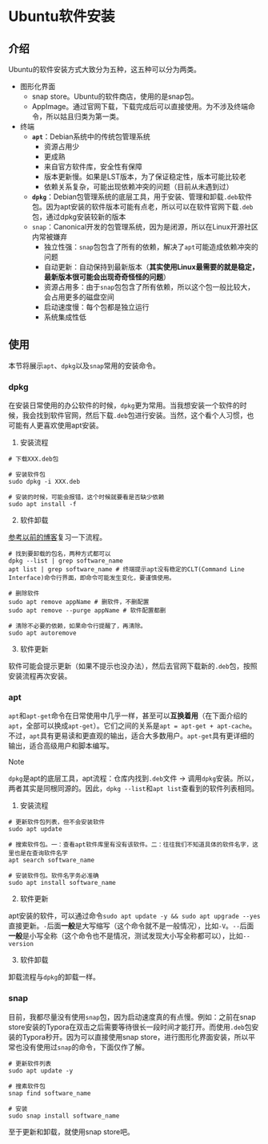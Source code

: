 # Ubuntu软件安装

## 介绍

Ubuntu的软件安装方式大致分为五种，这五种可以分为两类。

- 图形化界面
  - snap store。Ubuntu的软件商店，使用的是snap包。
  - AppImage。通过官网下载，下载完成后可以直接使用。为不涉及终端命令，所以姑且归类为第一类。
- 终端
  - **`apt`**：Debian系统中的传统包管理系统
    - 资源占用少
    - 更成熟
    - 来自官方软件库，安全性有保障
    - 版本更新慢。如果是LST版本，为了保证稳定性，版本可能比较老
    - 依赖关系复杂，可能出现依赖冲突的问题（目前从未遇到过）
  - **`dpkg`**：Debian包管理系统的底层工具，用于安装、管理和卸载`.deb`软件包。因为apt安装的软件版本可能有点老，所以可以在软件官网下载`.deb`包，通过dpkg安装较新的版本
  - `snap`：Canonical开发的包管理系统，因为是闭源，所以在Linux开源社区内常被嫌弃
    - 独立性强：`snap`包包含了所有的依赖，解决了`apt`可能造成依赖冲突的问题
    - 自动更新：自动保持到最新版本（**其实使用Linux最需要的就是稳定，最新版本很可能会出现奇奇怪怪的问题**）
    - 资源占用多：由于`snap`包包含了所有依赖，所以这个包一般比较大，会占用更多的磁盘空间
    - 启动速度慢：每个包都是独立运行
    - 系统集成性低

## 使用

本节将展示`apt`、`dpkg`以及`snap`常用的安装命令。

### dpkg

在安装日常使用的办公软件的时候，`dpkg`更为常用。当我想安装一个软件的时候，我会找到软件官网，然后下载`.deb`包进行安装。当然，这个看个人习惯，也可能有人更喜欢使用apt安装。

1. 安装流程

```shell
# 下载XXX.deb包

# 安装软件包
sudo dpkg -i XXX.deb

# 安装的时候，可能会报错，这个时候就要看是否缺少依赖
sudo apt install -f
```

2. 软件卸载

[参考以前的博客](https://www.cnblogs.com/coder-shane/p/18110609)复习一下流程。

```shell
# 找到要卸载的包名，两种方式都可以
dpkg --list | grep software_name
apt list | grep software_name # 终端提示apt没有稳定的CLT(Command Line Interface)命令行界面，即命令可能发生变化，要谨慎使用。

# 删除软件
sudo apt remove appName # 删软件，不删配置
sudo apt remove --purge appName # 软件配置都删

# 清除不必要的依赖，如果命令行提醒了，再清除。
sudo apt autoremove
```



3. 软件更新

软件可能会提示更新（如果不提示也没办法），然后去官网下载新的`.deb`包，按照安装流程再次安装。

### apt

`apt`和`apt-get`命令在日常使用中几乎一样，甚至可以**互换着用**（在下面介绍的`apt`，全部可以换成`apt-get`）。它们之间的关系是`apt = apt-get + apt-cache`。不过，`apt`具有更易读和更直观的输出，适合大多数用户。`apt-get`具有更详细的输出，适合高级用户和脚本编写。

> [!NOTE]
>
> `dpkg`是apt的底层工具，apt流程：仓库内找到`.deb`文件 -> 调用`dpkg`安装。所以，两者其实是同根同源的。因此，`dpkg --list`和`apt list`查看到的软件列表相同。

1. 安装流程

```shell
# 更新软件包列表，但不会安装软件
sudo apt update

# 搜索软件包。一：查看apt软件库里有没有该软件。二：往往我们不知道具体的软件名字，这里也是在查询软件名字
apt search software_name

# 安装软件包。软件名字务必准确
sudo apt install software_name
```

2. 软件更新

apt安装的软件，可以通过命令`sudo apt update -y && sudo apt upgrade --yes`直接更新。`-`后面**一般**是大写缩写（这个命令就不是一般情况），比如`-V`。`--`后面**一般**是小写全称（这个命令也不是情况，测试发现大小写全称都可以），比如`--version`

3. 软件卸载

卸载流程与`dpkg`的卸载一样。

### snap

目前，我都尽量没有使用`snap`包，因为启动速度真的有点慢。例如：之前在snap store安装的Typora在双击之后需要等待很长一段时间才能打开。而使用`.deb`包安装的Typora秒开。因为可以直接使用snap store，进行图形化界面安装，所以平常也没有使用过`snap`的命令，下面仅作了解。

```shell
# 更新软件列表
sudo apt update -y

# 搜素软件包
snap find software_name

# 安装
sudo snap install software_name
```

至于更新和卸载，就使用snap store吧。